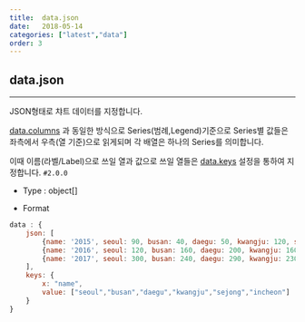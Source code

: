 ```yaml
---
title:  data.json
date:   2018-05-14
categories: ["latest","data"]
order: 3
---
```


## data.json
---

JSON형태로 챠트 데이터를 지정합니다.

[data.columns](/data/data.columns.html) 과 동일한 방식으로 Series(범례,Legend)기준으로 Series별 값들은 좌측에서 우측(열 기준)으로 읽게되며 각 배열은 하나의 Series를 의미합니다.

이때 이름(라벨/Label)으로 쓰일 열과 값으로 쓰일 열들은 [data.keys](/data/data.keys.html) 설정을 통하여 지정합니다.
`#2.0.0`

* Type : object[]

* Format
```javascript
data : {
	json: [
		{name: '2015', seoul: 90, busan: 40, daegu: 50, kwangju: 120, sejong: 80, incheon: 90},
		{name: '2016', seoul: 120, busan: 160, daegu: 200, kwangju: 160, sejong: 130, incheon: 220},
		{name: '2017', seoul: 300, busan: 240, daegu: 290, kwangju: 230, sejong: 300, incheon: 320}
	],
	keys: {
		x: "name",
		value: ["seoul","busan","daegu","kwangju","sejong","incheon"]
	}
}
```